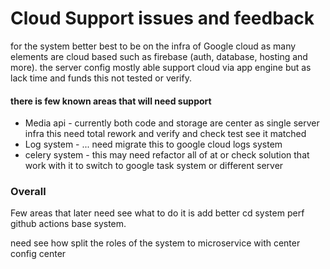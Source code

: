 # Cloud Support issues and feedback
<p>for the system better best to be on the infra of Google cloud as many elements are cloud based such as firebase (auth, database, hosting and more).
the server config mostly able support cloud via app engine but as lack time and funds this not tested or verify.
</p>

#### there is few known areas that will need support
- Media api - currently both code and storage are center as single server infra this need total rework and verify and check test see it matched
- Log system - ... need migrate this to google cloud logs system
- celery system - this may need refactor all of at or check solution that work with it to switch to google task system or different server


### Overall
<p>
Few areas that later need see what to do it is add better cd system perf github actions base system.
</p>
<p> need see how split the roles of the system to microservice with center config center </p>